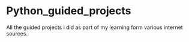 # Python_guided_projects
All the guided projects i did as part of my learning form various internet sources.
